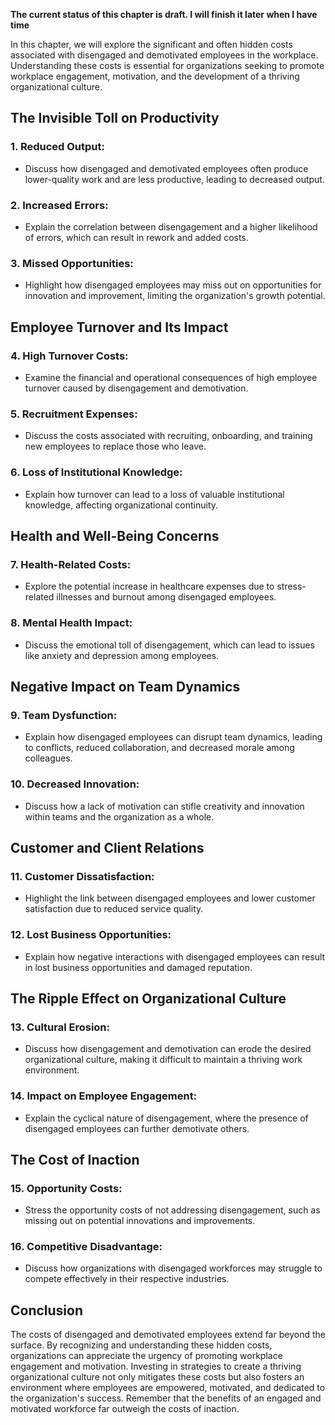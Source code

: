 **The current status of this chapter is draft. I will finish it later when I have time**

In this chapter, we will explore the significant and often hidden costs associated with disengaged and demotivated employees in the workplace. Understanding these costs is essential for organizations seeking to promote workplace engagement, motivation, and the development of a thriving organizational culture.

**The Invisible Toll on Productivity**
--------------------------------------

### **1. Reduced Output:**

* Discuss how disengaged and demotivated employees often produce lower-quality work and are less productive, leading to decreased output.

### **2. Increased Errors:**

* Explain the correlation between disengagement and a higher likelihood of errors, which can result in rework and added costs.

### **3. Missed Opportunities:**

* Highlight how disengaged employees may miss out on opportunities for innovation and improvement, limiting the organization's growth potential.

**Employee Turnover and Its Impact**
------------------------------------

### **4. High Turnover Costs:**

* Examine the financial and operational consequences of high employee turnover caused by disengagement and demotivation.

### **5. Recruitment Expenses:**

* Discuss the costs associated with recruiting, onboarding, and training new employees to replace those who leave.

### **6. Loss of Institutional Knowledge:**

* Explain how turnover can lead to a loss of valuable institutional knowledge, affecting organizational continuity.

**Health and Well-Being Concerns**
----------------------------------

### **7. Health-Related Costs:**

* Explore the potential increase in healthcare expenses due to stress-related illnesses and burnout among disengaged employees.

### **8. Mental Health Impact:**

* Discuss the emotional toll of disengagement, which can lead to issues like anxiety and depression among employees.

**Negative Impact on Team Dynamics**
------------------------------------

### **9. Team Dysfunction:**

* Explain how disengaged employees can disrupt team dynamics, leading to conflicts, reduced collaboration, and decreased morale among colleagues.

### **10. Decreased Innovation:**

* Discuss how a lack of motivation can stifle creativity and innovation within teams and the organization as a whole.

**Customer and Client Relations**
---------------------------------

### **11. Customer Dissatisfaction:**

* Highlight the link between disengaged employees and lower customer satisfaction due to reduced service quality.

### **12. Lost Business Opportunities:**

* Explain how negative interactions with disengaged employees can result in lost business opportunities and damaged reputation.

**The Ripple Effect on Organizational Culture**
-----------------------------------------------

### **13. Cultural Erosion:**

* Discuss how disengagement and demotivation can erode the desired organizational culture, making it difficult to maintain a thriving work environment.

### **14. Impact on Employee Engagement:**

* Explain the cyclical nature of disengagement, where the presence of disengaged employees can further demotivate others.

**The Cost of Inaction**
------------------------

### **15. Opportunity Costs:**

* Stress the opportunity costs of not addressing disengagement, such as missing out on potential innovations and improvements.

### **16. Competitive Disadvantage:**

* Discuss how organizations with disengaged workforces may struggle to compete effectively in their respective industries.

**Conclusion**
--------------

The costs of disengaged and demotivated employees extend far beyond the surface. By recognizing and understanding these hidden costs, organizations can appreciate the urgency of promoting workplace engagement and motivation. Investing in strategies to create a thriving organizational culture not only mitigates these costs but also fosters an environment where employees are empowered, motivated, and dedicated to the organization's success. Remember that the benefits of an engaged and motivated workforce far outweigh the costs of inaction.
